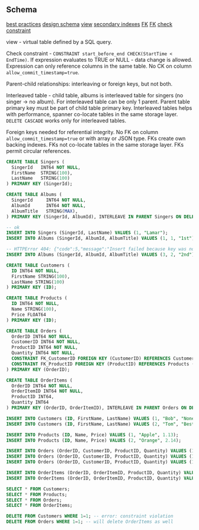 Schema
-

[best practices](https://cloud.google.com/spanner/docs/schema-design)
[design schema](https://cloud.google.com/spanner/docs/schema-and-data-model)
[view](https://cloud.google.com/spanner/docs/views)
[secondary indexes](https://cloud.google.com/spanner/docs/secondary-indexes)
[FK](https://cloud.google.com/spanner/docs/foreign-keys/overview)
[FK](https://cloud.google.com/spanner/docs/foreign-keys/how-to)
[check constraint](https://cloud.google.com/spanner/docs/check-constraint/how-to)

view - virtual table defined by a SQL query.

Check constraint - `CONSTRAINT start_before_end CHECK(StartTime < EndTime)`.
If expression evaluates to TRUE or NULL - data change is allowed.
Expression can only reference columns in the same table.
No CK on column `allow_commit_timestamp=true`.

Parent-child relationships: interleaving or foreign keys, but not both.

Interleaved table - child table, albums is interleaved table for singers (no singer -> no album).
For interleaved table can be only 1 parent.
Parent table primary key must be part of child table primary key.
Interleaved tables helps with performance, spanner co-locate tables in the same storage layer.
`DELETE CASCADE` works only for interleaved tables.

Foreign keys needed for referential integrity.
No FK on column `allow_commit_timestamp=true` or with array or JSON type.
FKs create own backing indexes.
FKs not co-locate tables in the same storage layer.
FKs permit circular references.

````sql
CREATE TABLE Singers (
  SingerId   INT64 NOT NULL,
  FirstName  STRING(100),
  LastName   STRING(100)
) PRIMARY KEY (SingerId);

CREATE TABLE Albums (
  SingerId     INT64 NOT NULL,
  AlbumId      INT64 NOT NULL,
  AlbumTitle   STRING(MAX),
) PRIMARY KEY (SingerId, AlbumId), INTERLEAVE IN PARENT Singers ON DELETE CASCADE;

-- ok
INSERT INTO Singers (SingerId, LastName) VALUES (1, "Lamar");
INSERT INTO Albums (SingerId, AlbumId, AlbumTitle) VALUES (1, 1, "1st");

-- HTTPError 404: {"code":5,"message":"Insert failed because key was not found in parent table:  Parent Table: Singers  Child Table: Albums  Key: {Int64(0)}"}
INSERT INTO Albums (SingerId, AlbumId, AlbumTitle) VALUES (3, 2, "2nd");

````

````sql
CREATE TABLE Customers (
  ID INT64 NOT NULL,
  FirstName STRING(100),
  LastName STRING(100)
) PRIMARY KEY (ID);

CREATE TABLE Products (
  ID INT64 NOT NULL,
  Name STRING(100),
  Price FLOAT64
) PRIMARY KEY (ID);

CREATE TABLE Orders (
  OrderID INT64 NOT NULL,
  CustomerID INT64 NOT NULL,
  ProductID INT64 NOT NULL,
  Quantity INT64 NOT NULL,
  CONSTRAINT FK_CustomerID FOREIGN KEY (CustomerID) REFERENCES Customers (ID),
  CONSTRAINT FK_ProductID FOREIGN KEY (ProductID) REFERENCES Products (ID)
) PRIMARY KEY (OrderID);

CREATE TABLE OrderItems (
  OrderID INT64 NOT NULL,
  OrderItemID INT64 NOT NULL,
  ProductID INT64,
  Quantity INT64
) PRIMARY KEY (OrderID, OrderItemID), INTERLEAVE IN PARENT Orders ON DELETE CASCADE;

INSERT INTO Customers (ID, FirstName, LastName) VALUES (1, "Bob", "None");
INSERT INTO Customers (ID, FirstName, LastName) VALUES (2, "Tom", "Best");

INSERT INTO Products (ID, Name, Price) VALUES (1, "Apple", 1.13);
INSERT INTO Products (ID, Name, Price) VALUES (2, "Orange", 2.14);

INSERT INTO Orders (OrderID, CustomerID, ProductID, Quantity) VALUES (1, 1, 1, 10);
INSERT INTO Orders (OrderID, CustomerID, ProductID, Quantity) VALUES (1, 3, 1, 1); -- error: no customer 3
INSERT INTO Orders (OrderID, CustomerID, ProductID, Quantity) VALUES (1, 2, 3, 1); -- error: no product 3

INSERT INTO OrderItems (OrderID, OrderItemID, ProductID, Quantity) VALUES (1, 1, 1, 10);
INSERT INTO OrderItems (OrderID, OrderItemID, ProductID, Quantity) VALUES (3, 1, 1, 1); -- error: no order 3

SELECT * FROM Customers;
SELECT * FROM Products;
SELECT * FROM Orders;
SELECT * FROM OrderItems;

DELETE FROM Customers WHERE 1=1; -- error: constraint violation
DELETE FROM Orders WHERE 1=1; -- will delete OrderItems as well

````
